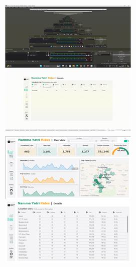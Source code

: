 


<p><img height="200" width="400" src="https://github.com/Ayan-OP/Namma-Yatri/blob/main/Part-1.gif" title="Part-1" alt="demo">
<img height="200" width="400" src="https://github.com/Ayan-OP/Namma-Yatri/blob/main/Part-2.gif" title="Part-2" alt="demo"></p>

<p><img height="200" width="400" src="https://github.com/Ayan-OP/Namma-Yatri/blob/main/%231.png" title="Summary" alt="demo">
<img height="200" width="400" src="https://github.com/Ayan-OP/Namma-Yatri/blob/main/%232.png" title="Details" alt="demo"></p>
